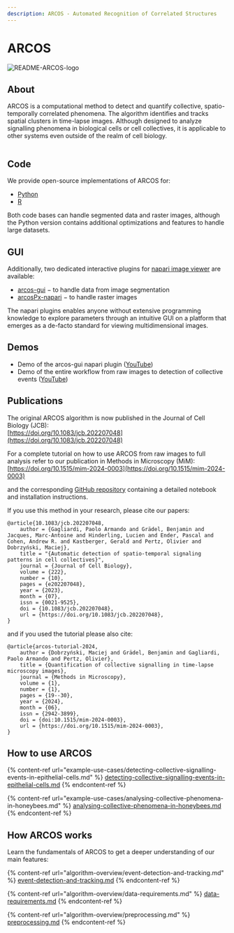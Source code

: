 ```yaml
---
description: ARCOS - Automated Recognition of Correlated Structures
---
```


# ARCOS

![README-ARCOS-logo](https://github.com/user-attachments/assets/c643eeb2-1425-4d0a-812f-21bbb2282c0f)

## About

ARCOS is a computational method to detect and quantify collective, spatio-temporally correlated phenomena. The algorithm identifies and tracks spatial clusters in time-lapse images. Although designed to analyze signalling phenomena in biological cells or cell collectives, it is applicable to other systems even outside of the realm of cell biology.



<figure><img src=".gitbook/assets/erk-waves-mdck-2rows.gif" alt=""><figcaption></figcaption></figure>

## Code

We provide open-source implementations of ARCOS for:

* [Python](https://github.com/bgraedel/arcos4py)
* [R](https://github.com/dmattek/ARCOS)

Both code bases can handle segmented data and raster images, although the Python version contains additional optimizations and features to handle large datasets.

## GUI

Additionally, two dedicated interactive plugins for [napari image viewer](https://napari.org/stable/) are available:

* [arcos-gui](https://github.com/bgraedel/arcos-gui) − to handle data from image segmentation
* [arcosPx-napari](https://github.com/bgraedel/arcosPx-napari) − to handle raster images

The napari plugins enables anyone without extensive programming knowledge to explore parameters through an intuitive GUI on a platform that emerges as a de-facto standard for viewing multidimensional images.

## Demos

* Demo of the arcos-gui napari plugin ([YouTube](https://youtu.be/hG_z_BFcAiQ))
* Demo of the entire workflow from raw images to detection of collective events ([YouTube](https://youtu.be/vVDYst-1SyM?si=wk3fnatOTQc4bMn5))

## Publications

The original ARCOS algorithm is now published in the Journal of Cell Biology (JCB):\
[https://doi.org/10.1083/jcb.202207048](https://doi.org/10.1083/jcb.202207048)

For a complete tutorial on how to use ARCOS from raw images to full analysis refer to our publication in Methods in Microscopy (MiM):\
[https://doi.org/10.1515/mim-2024-0003](https://doi.org/10.1515/mim-2024-0003)

and the corresponding [GitHub repository](https://github.com/dmattek/ARCOS-tutorial) containing a detailed notebook and installation instructions.

If you use this method in your research, please cite our papers:

```
@article{10.1083/jcb.202207048,
    author = {Gagliardi, Paolo Armando and Grädel, Benjamin and Jacques, Marc-Antoine and Hinderling, Lucien and Ender, Pascal and Cohen, Andrew R. and Kastberger, Gerald and Pertz, Olivier and Dobrzyński, Maciej},
    title = "{Automatic detection of spatio-temporal signaling patterns in cell collectives}",
    journal = {Journal of Cell Biology},
    volume = {222},
    number = {10},
    pages = {e202207048},
    year = {2023},
    month = {07},
    issn = {0021-9525},
    doi = {10.1083/jcb.202207048},
    url = {https://doi.org/10.1083/jcb.202207048},
}
```

and if you used the tutorial please also cite:

```
@article{arcos-tutorial-2024,
    author = {Dobrzyński, Maciej and Grädel, Benjamin and Gagliardi, Paolo Armando and Pertz, Olivier},
    title = {Quantification of collective signalling in time-lapse microscopy images},
    journal = {Methods in Microscopy},
    volume = {1},
    number = {1},
    pages = {19--30},
    year = {2024},
    month = {06},
    issn = {2942-3899},
    doi = {doi:10.1515/mim-2024-0003},
    url = {https://doi.org/10.1515/mim-2024-0003},
}
```

## How to use ARCOS

{% content-ref url="example-use-cases/detecting-collective-signalling-events-in-epithelial-cells.md" %}
[detecting-collective-signalling-events-in-epithelial-cells.md](example-use-cases/detecting-collective-signalling-events-in-epithelial-cells.md)
{% endcontent-ref %}

{% content-ref url="example-use-cases/analysing-collective-phenomena-in-honeybees.md" %}
[analysing-collective-phenomena-in-honeybees.md](example-use-cases/analysing-collective-phenomena-in-honeybees.md)
{% endcontent-ref %}

## How ARCOS works

Learn the fundamentals of ARCOS to get a deeper understanding of our main features:

{% content-ref url="algorithm-overview/event-detection-and-tracking.md" %}
[event-detection-and-tracking.md](algorithm-overview/event-detection-and-tracking.md)
{% endcontent-ref %}

{% content-ref url="algorithm-overview/data-requirements.md" %}
[data-requirements.md](algorithm-overview/data-requirements.md)
{% endcontent-ref %}

{% content-ref url="algorithm-overview/preprocessing.md" %}
[preprocessing.md](algorithm-overview/preprocessing.md)
{% endcontent-ref %}
